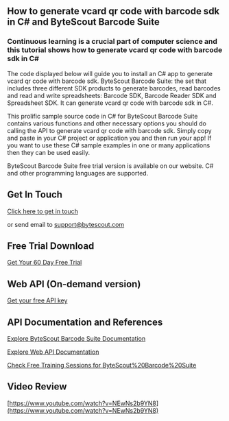 ## How to generate vcard qr code with barcode sdk in C# and ByteScout Barcode Suite

### Continuous learning is a crucial part of computer science and this tutorial shows how to generate vcard qr code with barcode sdk in C#

The code displayed below will guide you to install an C# app to generate vcard qr code with barcode sdk. ByteScout Barcode Suite: the set that includes three different SDK products to generate barcodes, read barcodes and read and write spreadsheets: Barcode SDK, Barcode Reader SDK and Spreadsheet SDK. It can generate vcard qr code with barcode sdk in C#.

This prolific sample source code in C# for ByteScout Barcode Suite contains various functions and other necessary options you should do calling the API to generate vcard qr code with barcode sdk.  Simply copy and paste in your C# project or application you and then run your app! If you want to use these C# sample examples in one or many applications then they can be used easily.

ByteScout Barcode Suite free trial version is available on our website. C# and other programming languages are supported.

## Get In Touch

[Click here to get in touch](https://bytescout.zendesk.com/hc/en-us/requests/new?subject=ByteScout%20Barcode%20Suite%20Question)

or send email to [support@bytescout.com](mailto:support@bytescout.com?subject=ByteScout%20Barcode%20Suite%20Question) 

## Free Trial Download

[Get Your 60 Day Free Trial](https://bytescout.com/download/web-installer?utm_source=github-readme)

## Web API (On-demand version)

[Get your free API key](https://pdf.co/documentation/api?utm_source=github-readme)

## API Documentation and References

[Explore ByteScout Barcode Suite Documentation](https://bytescout.com/documentation/index.html?utm_source=github-readme)

[Explore Web API Documentation](https://pdf.co/documentation/api?utm_source=github-readme)

[Check Free Training Sessions for ByteScout%20Barcode%20Suite](https://academy.bytescout.com/)

## Video Review

[https://www.youtube.com/watch?v=NEwNs2b9YN8](https://www.youtube.com/watch?v=NEwNs2b9YN8)